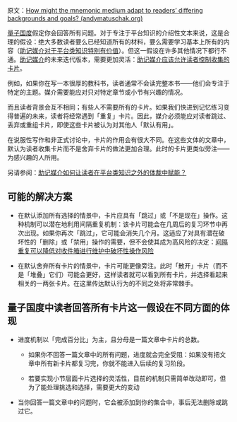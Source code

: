 原文：[How might the mnemonic medium adapt to readers’ differing backgrounds and goals? (andymatuschak.org)](https://notes.andymatuschak.org/z287gqhS79WChEm7zRiB5vcuVAXYCnn3GCXv)

[量子国度](https://notes.andymatuschak.org/z2fBHADWa93EZTuNzuww7V3Vi587ZyZ4FHTHm)假定你会回答所有问题。对于专注于平台知识的介绍性文本来说，这是合理的假设：绝大多数读者要么已经知道所有的材料，要么需要学习基本上所有的内容（[助记媒介对于平台类知识特别有价值](https://notes.andymatuschak.org/z2bwNMKjXjzp9tGrK6Hm7PXpoEeNAG9M65JW6)）。但这一假设在许多其他情况下都行不通。[助记媒介](https://notes.andymatuschak.org/z4rRX3qwSSJRsEkdXKwH2shamgHNeRthrMLiF)的未来迭代版本，需要更加灵活：[助记媒介应该允许读者控制收集的卡片](https://notes.andymatuschak.org/z3XqmAYKcD411jZgBik9oyXgcrarXycADWVeh)。

例如，如果你在写一本很厚的教科书，读者通常不会读完整本书——他们会专注于特定的主题。媒介需要能应对只对特定章节或小节有兴趣的情况。

而且读者背景会互不相同；有些人不需要所有的卡片。如果我们快进到记忆练习变得普遍的未来，读者将经常遇到「重复」卡片。因此，媒介必须能应对读者跳过、丢弃或重组卡片，即使这些卡片被认为对其他人「默认有用」。

在说服性写作和非正式讨论中，卡片的作用会有很大不同。在这些文体的文章中，默认为读者收集卡片而不是舍弃卡片的做法更加合理。此时的卡片更类似旁注——为感兴趣的人所用。

另请参阅：[助记媒介如何让读者在平台类知识之外的体裁中赋能？](https://notes.andymatuschak.org/z57S2Fte6gAnnM1gCS2nHpH7NYAiXD8KeDfvZ)

## 可能的解决方案

- 在默认添加所有选择的情景中，卡片应具有「跳过」或「不是现在」操作。这种机制可以潜在地利用间隔重复机制：该卡片可能会在几周后的复习环节中再次出现。如果你再次「跳过」，它可能会消失几个月。这适应了对具有潜在破坏性的「删除」或「禁用」操作的需要，但不会使其成为高风险的决定：[间隔重复可以降低对收件箱进行维护中破坏性操作风险](https://notes.andymatuschak.org/z7yRMBXGc81KkUwLxefodzfnnfKXx63vXzP88)

- 在默认舍弃所有卡片的情景中，卡片可能更像旁注。此时「散开」卡片（而不是「堆叠」它们）可能会更好，这样读者就可以看到所有卡片，并选择看起来相关的一两张卡片。在这里传达默认行为的不同之处将非常棘手。

## 量子国度中读者回答所有卡片这一假设在不同方面的体现

- 进度机制以「完成百分比」为主，且分母是一篇文章中卡片的总数。

  - 如果你不回答一篇文章中的所有问题，进度就会完全受阻：如果没有把文章中所有新卡片都复习完，你就不能进入后续的复习阶段。

  - 若要实现小节层面卡片选择的灵活性，目前的机制只需简单改动即可，但为了能处理挑选和选择，需要更大的变动

- 当你回答一篇文章中的问题时，它会被添加到你的集合中，事后无法删除或跳过它。